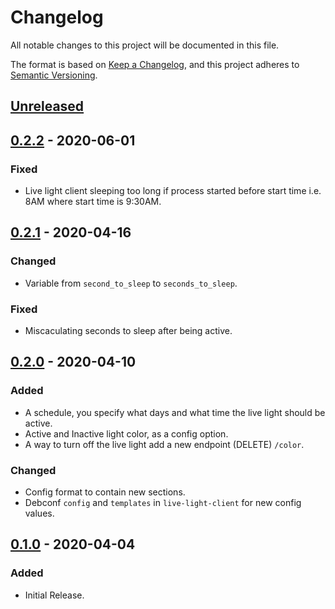 # Changelog

All notable changes to this project will be documented in this file.

The format is based on [Keep a Changelog](https://keepachangelog.com/en/1.0.0/),
and this project adheres to [Semantic Versioning](https://semver.org/spec/v2.0.0.html).

## [Unreleased]

## [0.2.2] - 2020-06-01
### Fixed
- Live light client sleeping too long if process started before start time i.e. 8AM where start time is 9:30AM.

## [0.2.1] - 2020-04-16
### Changed
- Variable from `second_to_sleep` to `seconds_to_sleep`.

### Fixed
- Miscaculating seconds to sleep after being active.

## [0.2.0] - 2020-04-10
### Added
- A schedule, you specify what days and what time the live light should be active.
- Active and Inactive light color, as a config option.
- A way to turn off the live light add a new endpoint (DELETE) `/color`.

### Changed
- Config format to contain new sections.
- Debconf `config` and `templates` in `live-light-client` for new config values.

## [0.1.0] - 2020-04-04
### Added
- Initial Release.

[Unreleased]: https://gitlab.com/hmajid2301/markdown-mermaid-to-images/-/compare/release%2F0.2.2...master
[0.2.2]: https://gitlab.com/hmajid2301/markdown-mermaid-to-images/-/tags/release%2F0.2.2...release%2F0.2.1
[0.2.1]: https://gitlab.com/hmajid2301/markdown-mermaid-to-images/-/tags/release%2F0.2.1...release%2F0.2.0
[0.2.0]: https://gitlab.com/hmajid2301/markdown-mermaid-to-images/-/tags/release%2F0.2.0...release%2F0.1.0
[0.1.0]: https://gitlab.com/hmajid2301/markdown-mermaid-to-images/-/tags/release%2F0.1.0